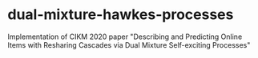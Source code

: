 # dual-mixture-hawkes-processes
Implementation of CIKM 2020 paper "Describing and Predicting Online Items with Resharing Cascades via Dual Mixture Self-exciting Processes"
